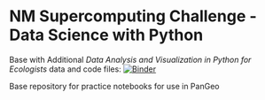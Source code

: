 # NM Supercomputing Challenge - Data Science with Python

Base with Additional *Data Analysis and Visualization in Python for Ecologists* data and code files: [![Binder](https://binder.pangeo.io/badge_logo.svg)](https://binder.pangeo.io/v2/gh/unmrds/base_for_pangeo/2020-10-03-nmcsa)

Base repository for practice notebooks for use in PanGeo
